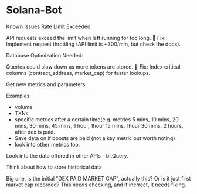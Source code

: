 # Solana-Bot



 Known Issues
Rate Limit Exceeded:

API requests exceed the limit when left running for too long.
🔧 Fix: Implement request throttling (API limit is ~300/min, but check the docs).


Database Optimization Needed:

Queries could slow down as more tokens are stored.
🔧 Fix: Index critical columns (contract_address, market_cap) for faster lookups.


Get new metrics and parameters:

Examples:
- volume
- TXNs
- specific metrics after a certain time(e.g. metrics 5 mins, 10 mins, 20 mins, 30 mins, 45 mins, 1 hour, 1hour 15 mins, 1hour 30 mins, 2 hours, after dex is paid.
- Save data on if boosts are paid (not a key metric but worth noting)
- look into other metrics too.

Look into the data offered in other APIs - bitQuery.

Think about how to store historical data

Big one, is the initial "DEX PAID MARKET CAP", actually this? Or is it just first market cap recorded? This needs checking, and if incrrect, it needs fixing.
